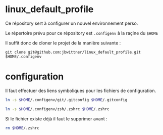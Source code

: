 # linux_default_profile

Ce répository sert à configurer un nouvel environnement perso.

Le répertoire prévu pour ce répository est `.configenv` à la raçine du `$HOME`

Il suffit donc de cloner le projet de la manière suivante :

```
git clone git@github.com:jbwittner/linux_default_profile.git $HOME/.configenv
```

# configuration

Il faut effectuer des liens symboliques pour les fichiers de configuration.

```bash
ln -s $HOME/.configenv/git/.gitconfig $HOME/.gitconfig
```

```bash
ln -s $HOME/.configenv/zsh/.zshrc $HOME/.zshrc
```

Si le fichier existe déjà il faut le supprimer avant : 
```bash
rm $HOME/.zshrc
```
